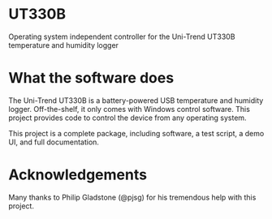 # UT330B
Operating system independent controller for the Uni-Trend UT330B temperature and humidity logger

What the software does
======================

The Uni-Trend UT330B is a battery-powered USB temperature and humidity logger. Off-the-shelf, it only comes with Windows control software. This project provides code to control the device from any operating system.

This project is a complete package, including software, a test script, a demo UI, and full documentation.

Acknowledgements
================

Many thanks to Philip Gladstone (@pjsg) for his tremendous help with this project.
